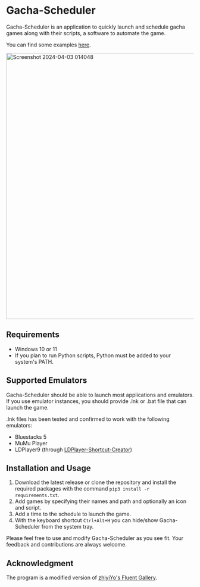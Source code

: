 # Gacha-Scheduler
Gacha-Scheduler is an application to quickly launch and schedule gacha games along with their scripts, a software to automate the game.

You can find some examples [here](https://github.com/stars/LmeSzinc/lists/awesome-nijigen-mobile-game-bots).

<img width="715" alt="Screenshot 2024-04-03 014048" src="https://github.com/RedDeadDepresso/Gacha-Scheduler/assets/94017243/57f1f777-dae3-49ba-a32d-eba9aefeada9">
  
## Requirements
- Windows 10 or 11
- If you plan to run Python scripts, Python must be added to your system's PATH.

## Supported Emulators
Gacha-Scheduler should be able to launch most applications and emulators.
If you use emulator instances, you should provide .lnk or .bat file that can launch the game.

.lnk files has been tested and confirmed to work with the following emulators:
- Bluestacks 5
- MuMu Player
- LDPlayer9 (through [LDPlayer-Shortcut-Creator](https://github.com/shazzaam7/LDPlayer-Shortcut-Creator))

## Installation and Usage
1. Download the latest release or clone the repository and install the required packages with the command `pip3 install -r requirements.txt`.
2. Add games by specifying their names and path and optionally an icon and script.
3. Add a time to the schedule to launch the game.
4. With the keyboard shortcut `Ctrl+Alt+H` you can hide/show Gacha-Scheduler from the system tray.

Please feel free to use and modify Gacha-Scheduler as you see fit. Your feedback and contributions are always welcome.

## Acknowledgment
The program is a modified version of [zhiyiYo's Fluent Gallery](https://github.com/zhiyiYo/PyQt-Fluent-Widgets).
